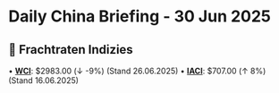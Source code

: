 Daily China Briefing - 30 Jun 2025
==================================================
## 🚢 Frachtraten Indizies
• [**WCI**](https://www.drewry.co.uk/supply-chain-advisors/supply-chain-expertise/world-container-index-assessed-by-drewry): $2983.00 (↓ -9%) (Stand 26.06.2025)
• [**IACI**](https://www.drewry.co.uk/supply-chain-advisors/supply-chain-expertise/intra-asia-container-index): $707.00 (↑ 8%) (Stand 16.06.2025)
